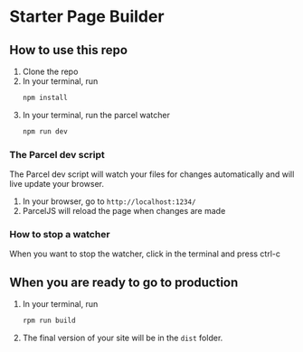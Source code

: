 # Starter Page Builder

## How to use this repo

1. Clone the repo
1. In your terminal, run 
   ```bash
   npm install
   ```
1. In your terminal, run the parcel watcher
   ```bash
   npm run dev
   ```

### The Parcel dev script

The Parcel dev script will watch your files for changes automatically and will live update your browser. 

1. In your browser, go to `http://localhost:1234/`
1. ParcelJS will reload the page when changes are made

### How to stop a watcher

When you want to stop the watcher, click in the terminal and press ctrl-c

## When you are ready to go to production

1. In your terminal, run 

    ```bash
    rpm run build
    ```

1. The final version of your site will be in the `dist` folder.